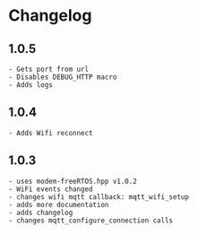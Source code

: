# Changelog

## 1.0.5
	- Gets port from url 
	- Disables DEBUG_HTTP macro
	- Adds logs

## 1.0.4
	- Adds Wifi reconnect

## 1.0.3
	- uses modem-freeRTOS.hpp v1.0.2
	- WiFi events changed
	- changes wifi mqtt callback: mqtt_wifi_setup
	- adds more documentation
	- adds changelog
	- changes mqtt_configure_connection calls
